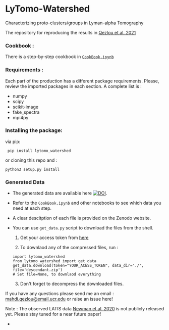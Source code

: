 # LyTomo-Watershed
Characterizing proto-clusters/groups in Lyman-alpha Tomography

The repository for reproducing the results in [Qezlou et al. 2021](https://arxiv.org/abs/2112.03930)

### Cookbook :

There is a step-by-step cookbook in [`CookBook.ipynb`](https://github.com/mahdiqezlou/LyTomo-Watershed/blob/main/CookBook.ipynb)

### Requirements :

Each part of the production has a different package requirements. 
Please, review the imported packages in each section. A complete list is :


- numpy
- scipy
- scikit-image
- fake_spectra
- mpi4py

### Installing the package:

via pip:

` pip install lytomo_watershed`

or cloning this repo and :

` python3 setup.py install `

### Generated Data

- The generated data are available here [![DOI](https://zenodo.org/badge/DOI/10.5281/zenodo.5770883.svg)](https://doi.org/10.5281/zenodo.5770883). 
- Refer to the `CookBook.ipynb` and other notebooks to see which data you need at each step. 
- A clear descitption of each file is provided on the Zenodo website. 

- You can use `get_data.py` script to download the files from the shell.

     1. Get your access token from [here](https://zenodo.org/account/settings/applications/tokens/new/)
     
     2. To downlaod any of the compressed files, run :
     ```
     import lytomo_watershed
     from lytomo_watershed import get_data
     get_data.download(token="YOUR_ACESS_TOKEN", data_dir='./', file='descendant.zip')
     # Set file=None, to downlaod everything
    ```
     3. Don't forget to decompress the downloaded files.

If you have any questions please send me an email : mahdi.qezlou@email.ucr.edu or raise an issue here!

Note : The observed LATIS data [Newman et al. 2020](https://arxiv.org/abs/2002.10676) is not publicly released yet. 
       Please stay tuned for a near future paper!


- 
